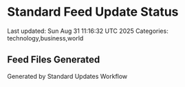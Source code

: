 # Standard Feed Update Status
Last updated: Sun Aug 31 11:16:32 UTC 2025
Categories: technology,business,world

## Feed Files Generated

Generated by Standard Updates Workflow
